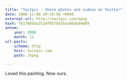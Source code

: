 ```yaml
---
title: "Twitpic - Share photos and videos on Twitter"
date: 2008-11-08 20:19:50 +0000
external-url: http://twitpic.com/kpeg
hash: 76178056a2510f957b935aa40ab94089
annum:
    year: 2008
    month: 11
url-parts:
    scheme: http
    host: twitpic.com
    path: /kpeg

---
```


Loved this painting. Now ours.  
